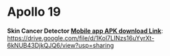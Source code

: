 # Apollo 19

<b> Skin Cancer Detector  </b>
<b><u>Mobile app APK download Link</u></b>: https://drive.google.com/file/d/1Kol7LINzs16uYyrXt-6kNUB43DjkQJQ6/view?usp=sharing <br>
